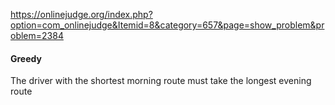 https://onlinejudge.org/index.php?option=com_onlinejudge&Itemid=8&category=657&page=show_problem&problem=2384

#### Greedy
The driver with the shortest morning route must take the longest evening route